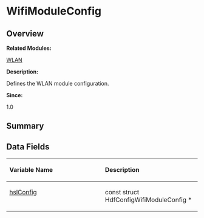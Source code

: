 # WifiModuleConfig<a name="EN-US_TOPIC_0000001054799643"></a>

## **Overview**<a name="section62823637093537"></a>

**Related Modules:**

[WLAN](wlan.md)

**Description:**

Defines the WLAN module configuration. 

**Since:**

1.0

## **Summary**<a name="section692392071093537"></a>

## Data Fields<a name="pub-attribs"></a>

<a name="table872909874093537"></a>
<table><thead align="left"><tr id="row1633142442093537"><th class="cellrowborder" valign="top" width="50%" id="mcps1.1.3.1.1"><p id="p1478654413093537"><a name="p1478654413093537"></a><a name="p1478654413093537"></a>Variable Name</p>
</th>
<th class="cellrowborder" valign="top" width="50%" id="mcps1.1.3.1.2"><p id="p393528541093537"><a name="p393528541093537"></a><a name="p393528541093537"></a>Description</p>
</th>
</tr>
</thead>
<tbody><tr id="row1812910108093537"><td class="cellrowborder" valign="top" width="50%" headers="mcps1.1.3.1.1 "><p id="p413464445093537"><a name="p413464445093537"></a><a name="p413464445093537"></a><a href="wlan.md#gae67367af307406e4693e7c4cdba69baf">hslConfig</a></p>
</td>
<td class="cellrowborder" valign="top" width="50%" headers="mcps1.1.3.1.2 "><p id="p1091302887093537"><a name="p1091302887093537"></a><a name="p1091302887093537"></a>const struct HdfConfigWifiModuleConfig * </p>
</td>
</tr>
</tbody>
</table>

